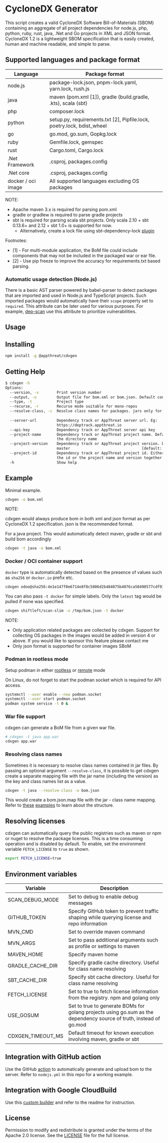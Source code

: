 # CycloneDX Generator

This script creates a valid CycloneDX Software Bill-of-Materials (SBOM) containing an aggregate of all project dependencies for node.js, php, python, ruby, rust, java, .Net and Go projects in XML and JSON format. CycloneDX 1.2 is a lightweight SBOM specification that is easily created, human and machine readable, and simple to parse.

## Supported languages and package format

| Language           | Package format                                                         |
| ------------------ | ---------------------------------------------------------------------- |
| node.js            | package-lock.json, pnpm-lock.yaml, yarn.lock, rush.js                  |
| java               | maven (pom.xml [1]), gradle (build.gradle, .kts), scala (sbt)          |
| php                | composer.lock                                                          |
| python             | setup.py, requirements.txt [2], Pipfile.lock, poetry.lock, bdist_wheel |
| go                 | go.mod, go.sum, Gopkg.lock                                             |
| ruby               | Gemfile.lock, gemspec                                                  |
| rust               | Cargo.toml, Cargo.lock                                                 |
| .Net Framework     | .csproj, packages.config                                               |
| .Net core          | .csproj, packages.config                                               |
| docker / oci image | All supported languages excluding OS packages                          |

NOTE:

- Apache maven 3.x is required for parsing pom.xml
- gradle or gradlew is required to parse gradle projects
- sbt is required for parsing scala sbt projects. Only scala 2.10 + sbt 0.13.6+ and 2.12 + sbt 1.0+ is supported for now.
  - Alternatively, create a lock file using sbt-dependency-lock [plugin](https://github.com/stringbean/sbt-dependency-lock)

Footnotes:

- [1] - For multi-module application, the BoM file could include components that may not be included in the packaged war or ear file.
- [2] - Use pip freeze to improve the accuracy for requirements.txt based parsing.

### Automatic usage detection (Node.js)

There is a basic AST parser powered by babel-parser to detect packages that are imported and used in Node.js and TypeScript projects. Such imported packages would automatically have their `scope` property set to `required`. This attribute can be later used for various purposes. For example, [dep-scan](https://github.com/appthreat/dep-scan) use this attribute to prioritize vulnerabilities.

## Usage

## Installing

```bash
npm install -g @appthreat/cdxgen
```

## Getting Help

```bash
$ cdxgen -h
Options:
  --version, -v        Print version number                            [boolean]
  --output, -o         Output file for bom.xml or bom.json. Default console
  --type, -t           Project type
  --recurse, -r        Recurse mode suitable for mono-repos            [boolean]
  --resolve-class, -c  Resolve class names for packages. jars only for now.
                                                                       [boolean]
  --server-url         Dependency track or AppThreat server url. Eg:
                       https://deptrack.appthreat.io
  --api-key            Dependency track or AppThreat server api key
  --project-name       Dependency track or AppThreat project name. Default use
                       the directory name
  --project-version    Dependency track or AppThreat project version. Default
                       master                                [default: "master"]
  --project-id         Dependency track or AppThreat project id. Either provide
                       the id or the project name and version together
  -h                   Show help                                       [boolean]
```

## Example

Minimal example.

```bash
cdxgen -o bom.xml
```

NOTE:

cdxgen would always produce bom in both xml and json format as per CycloneDX 1.2 specification. json is the recommended format.

For a java project. This would automatically detect maven, gradle or sbt and build bom accordingly

```bash
cdxgen -t java -o bom.xml
```

### Docker / OCI container support

`docker` type is automatically detected based on the presence of values such as `sha256` or `docker.io` prefix etc.

```bash
cdxgen odoo@sha256:4e1e147f0e6714e8f8c5806d2b484075b4076ca50490577cdf9162566086d15e -o /tmp/bom.json
```

You can also pass `-t docker` for simple labels. Only the `latest` tag would be pulled if none was specified.

```bash
cdxgen shiftleft/scan-slim -o /tmp/bom.json -t docker
```

NOTE:

- Only application related packages are collected by cdxgen. Support for collecting OS packages in the images would be added in version 4 or above. If you would like to sponsor this feature please contact me
- Only json format is supported for container images SBoM

### Podman in rootless mode

Setup podman in either [rootless](https://github.com/containers/podman/blob/master/docs/tutorials/rootless_tutorial.md) or [remote](https://github.com/containers/podman/blob/master/docs/tutorials/mac_win_client.md) mode

On Linux, do not forget to start the podman socket which is required for API access.

```bash
systemctl --user enable --now podman.socket
systemctl --user start podman.socket
podman system service -t 0 &
```

### War file support

cdxgen can generate a BoM file from a given war file.

```bash
# cdxgen -t java app.war
cdxgen app.war
```

### Resolving class names

Sometimes it is necessary to resolve class names contained in jar files. By passing an optional argument `--resolve-class`, it is possible to get cdxgen create a separate mapping file with the jar name (including the version) as the key and class names list as a value.

```bash
cdxgen -t java --resolve-class -o bom.json
```

This would create a bom.json.map file with the jar - class name mapping. Refer to [these](test/data/bom-maven.json.map) [examples](test/data/bom-gradle.json.map) to learn about the structure.

## Resolving licenses

cdxgen can automatically query the public registries such as maven or npm or nuget to resolve the package licenses. This is a time consuming operation and is disabled by default. To enable, set the environment variable `FETCH_LICENSE` to `true` as shown.

```bash
export FETCH_LICENSE=true
```

## Environment variables

| Variable          | Description                                                                                                        |
| ----------------- | ------------------------------------------------------------------------------------------------------------------ |
| SCAN_DEBUG_MODE   | Set to debug to enable debug messages                                                                              |
| GITHUB_TOKEN      | Specify GitHub token to prevent traffic shaping while querying license and repo information                        |
| MVN_CMD           | Set to override maven command                                                                                      |
| MVN_ARGS          | Set to pass additional arguments such as profile or settings to maven                                              |
| MAVEN_HOME        | Specify maven home                                                                                                 |
| GRADLE_CACHE_DIR  | Specify gradle cache directory. Useful for class name resolving                                                    |
| SBT_CACHE_DIR     | Specify sbt cache directory. Useful for class name resolving                                                       |
| FETCH_LICENSE     | Set to true to fetch license information from the registry. npm and golang only                                    |
| USE_GOSUM         | Set to true to generate BOMs for golang projects using go.sum as the dependency source of truth, instead of go.mod |
| CDXGEN_TIMEOUT_MS | Default timeout for known execution involving maven, gradle or sbt                                                 |

## Integration with GitHub action

Use the GitHub [action](https://github.com/AppThreat/cdxgen-action) to automatically generate and upload bom to the server. Refer to `nodejs.yml` in this repo for a working example.

## Integration with Google CloudBuild

Use this [custom builder](https://github.com/CloudBuildr/google-custom-builders/tree/master/cdxgen) and refer to the readme for instruction.

## License

Permission to modify and redistribute is granted under the terms of the Apache 2.0 license. See the [LICENSE] file for the full license.

[license]: https://github.com/AppThreat/cdxgen/blob/master/LICENSE
